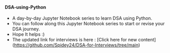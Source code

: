 #### **DSA-using-Python**
* A day-by-day Jupyter Notebook series to learn DSA using Python.
* You can follow along this Jupyter Notebook series to start or revise your DSA journey.
* Hope It helps :)
* The updated link for interviews is here : [Click here for new content] (https://github.com/Spidey24/DSA-for-Interviews/tree/main)
